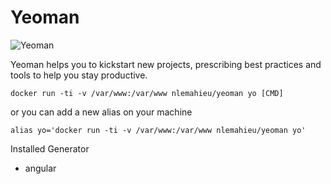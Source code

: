 Yeoman
==

![Yeoman](http://juristr.com/blog/assets/imgs/node-grunt-yeoman/yeoman-logo.png)

Yeoman helps you to kickstart new projects, prescribing best practices and tools to help you stay productive.

```
docker run -ti -v /var/www:/var/www nlemahieu/yeoman yo [CMD]
```

or you can add a new alias on your machine

```
alias yo='docker run -ti -v /var/www:/var/www nlemahieu/yeoman yo'
```

Installed Generator
- angular